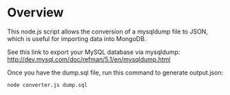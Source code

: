 # Overview

This node.js script allows the conversion of a mysqldump file to JSON, which is useful for importing data into MongoDB.

See this link to export your MySQL database via mysqldump:
http://dev.mysql.com/doc/refman/5.1/en/mysqldump.html

Once you have the dump.sql file, run this command to generate output.json:

```
node converter.js dump.sql
```

